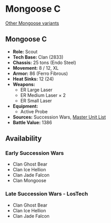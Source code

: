 # Mongoose C

[Other Mongoose variants](../mongoose.md)

## Mongoose C
- **Role:** Scout
- **Tech Base:** Clan (2833)
- **Chassis:** 25 tons (Endo Steel)
- **Movement:** 8 / 12, XL
- **Armor:** 86 (Ferro Fibrous)
- **Heat Sinks:** 12 (24)
- **Weapons:**
  - ER Large Laser
  - ER Medium Laser × 2
  - ER Small Laser
- **Equipment:**
  - Active Probe
- **Sources:** Succession Wars, [Master Unit List](http://masterunitlist.info/Unit/Details/7603/mongoose-c)
- **Battle Value:** 1386

## Availability

### Early Succession Wars
- Clan Ghost Bear
- Clan Ice Hellion
- Clan Jade Falcon
- Clan Mongoose

### Late Succession Wars - LosTech
- Clan Ghost Bear
- Clan Ice Hellion
- Clan Jade Falcon

